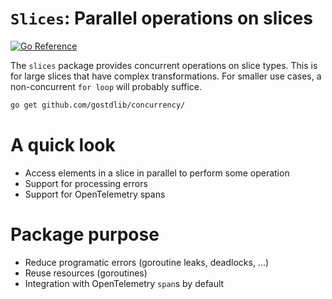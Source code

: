 # `Slices`: Parallel operations on slices

[![Go Reference](https://pkg.go.dev/badge/github.com/gostdlib/concurrency/concurrency.svg)](https://pkg.go.dev/github.com/gostdlib/concurrency/prim/slices)

The `slices` package provides concurrent operations on slice types. This is for large slices that have complex transformations. For smaller use cases, a non-concurrent `for loop` will probably suffice.

```sh
go get github.com/gostdlib/concurrency/
```

# A quick look

- Access elements in a slice in parallel to perform some operation
- Support for processing errors
- Support for OpenTelemetry spans

# Package purpose

- Reduce programatic errors (goroutine leaks, deadlocks, ...)
- Reuse resources (goroutines)
- Integration with OpenTelemetry `span`s by default

